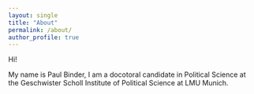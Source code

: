 ```yaml
---
layout: single
title: "About"
permalink: /about/
author_profile: true
---
```


Hi!

My name is Paul Binder, I am a docotoral candidate in Political Science at the Geschwister Scholl Institute of Political Science at LMU Munich. 
